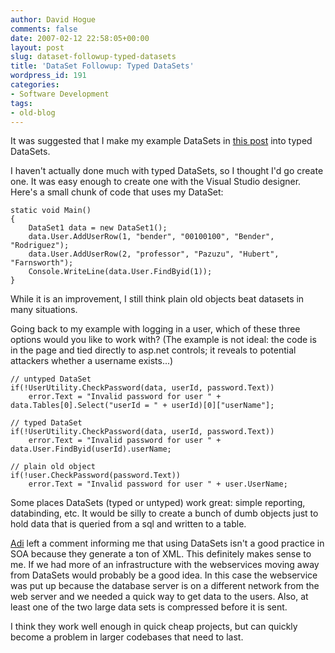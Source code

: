 ```yaml
---
author: David Hogue
comments: false
date: 2007-02-12 22:58:05+00:00
layout: post
slug: dataset-followup-typed-datasets
title: 'DataSet Followup: Typed DataSets'
wordpress_id: 191
categories:
- Software Development
tags:
- old-blog
---
```


It was suggested that I make my example DataSets in [this post](http://vorpal.cc/blog/category/development/c-sharp/good-dataset-bad-dataset.html) into typed DataSets.  

I haven't actually done much with typed DataSets, so I thought I'd go create one.  It was easy enough to create one with the Visual Studio designer.  Here's a small chunk of code that uses my DataSet:


    
    static void Main()
    {
        DataSet1 data = new DataSet1();
        data.User.AddUserRow(1, "bender", "00100100", "Bender", "Rodriguez");
        data.User.AddUserRow(2, "professor", "Pazuzu", "Hubert", "Farnsworth");
        Console.WriteLine(data.User.FindByid(1));
    }



While it is an improvement, I still think plain old objects beat datasets in many situations.  

Going back to my example with logging in a user, which of these three options would you like to work with?  (The example is not ideal: the code is in the page and tied directly to asp.net controls; it reveals to potential attackers whether a username exists...)


    
    // untyped DataSet
    if(!UserUtility.CheckPassword(data, userId, password.Text))
        error.Text = "Invalid password for user " + data.Tables[0].Select("userId = " + userId)[0]["userName"];
    
    // typed DataSet
    if(!UserUtility.CheckPassword(data, userId, password.Text))
        error.Text = "Invalid password for user " + data.User.FindByid(userId).userName;
    
    // plain old object
    if(!user.CheckPassword(password.Text))
        error.Text = "Invalid password for user " + user.UserName;



Some places DataSets (typed or untyped) work great: simple reporting, databinding, etc.  It would be silly to create a bunch of dumb objects just to hold data that is queried from a sql and written to a table.

[Adi](http://www.newoutput.com/) left a comment informing me that using DataSets isn't a good practice in SOA because they generate a ton of XML.  This definitely makes sense to me.  If we had more of an infrastructure with the webservices moving away from DataSets would probably be a good idea.  In this case the webservice was put up because the database server is on a different network from the web server and we needed a quick way to get data to the users.  Also, at least one of the two large data sets is compressed before it is sent.

I think they work well enough in quick cheap projects, but can quickly become a problem in larger codebases that need to last.
